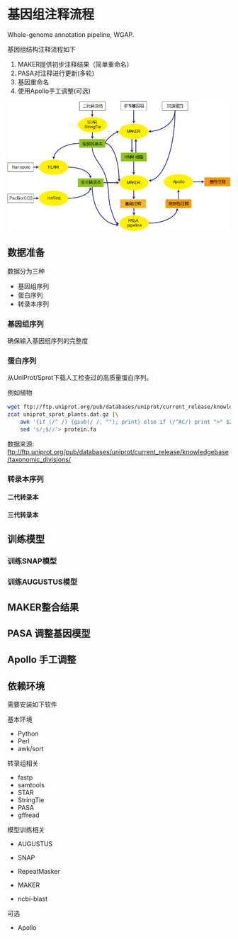 # 基因组注释流程

Whole-genome annotation pipeline, WGAP.

基因组结构注释流程如下

1. MAKER提供初步注释结果（简单重命名）
1. PASA对注释进行更新(多轮)
1. 基因重命名
1. 使用Apollo手工调整(可选)

![](static/workflow.png)

## 数据准备

数据分为三种

- 基因组序列
- 蛋白序列
- 转录本序列

### 基因组序列

确保输入基因组序列的完整度

###  蛋白序列

从UniProt/Sprot下载人工检查过的高质量蛋白序列。

例如植物

```bash
wget ftp://ftp.uniprot.org/pub/databases/uniprot/current_release/knowledgebase/taxonomic_divisions/uniprot_sprot_plants.dat.gz
zcat uniprot_sprot_plants.dat.gz |\
    awk '{if (/^ /) {gsub(/ /, ""); print} else if (/^AC/) print ">" $2}' |\
    sed 's/;$//'> protein.fa
```

数据来源: ftp://ftp.uniprot.org/pub/databases/uniprot/current_release/knowledgebase/taxonomic_divisions/

### 转录本序列

#### 二代转录本

#### 三代转录本

## 训练模型

### 训练SNAP模型

### 训练AUGUSTUS模型

## MAKER整合结果

## PASA 调整基因模型

## Apollo 手工调整



## 依赖环境

需要安装如下软件

基本环境

- Python
- Perl
- awk/sort 

转录组相关

- fastp
- samtools
- STAR
- StringTie
- PASA
- gffread

模型训练相关

- AUGUSTUS
- SNAP

- RepeatMasker
- MAKER
- ncbi-blast

可选

- Apollo